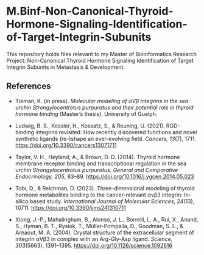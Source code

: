 # M.Binf-Non-Canonical-Thyroid-Hormone-Signaling-Identification-of-Target-Integrin-Subunits
This repository holds files relevant to my Master of Bioinformatics Research Project: Non-Canonical Thyroid Hormone Signaling Identification of Target Integrin Subunits in Metastasis &amp; Development.

## References

- Tieman, K. (in press). *Molecular modeling of αVβ integrins in the sea urchin Strongylocentrotus purpuratus and their potential role in thyroid hormone binding* (Master’s thesis). University of Guelph.

- Ludwig, B. S., Kessler, H., Kossatz, S., & Reuning, U. (2021). RGD-binding integrins revisited: How recently discovered functions and novel synthetic ligands (re-)shape an ever-evolving field. *Cancers, 13*(7), 1711. https://doi.org/10.3390/cancers13071711

- Taylor, V. H., Heyland, A., & Brown, D. D. (2014). Thyroid hormone membrane receptor binding and transcriptional regulation in the sea urchin *Strongylocentrotus purpuratus*. *General and Comparative Endocrinology, 205*, 83–89. https://doi.org/10.1016/j.ygcen.2014.05.023

- Tobi, D., & Reichman, D. (2023). Three-dimensional modeling of thyroid hormone metabolites binding to the cancer-relevant αvβ3 integrin: In-silico based study. *International Journal of Molecular Sciences, 24*(13), 10711. https://doi.org/10.3390/ijms241310711

- Xiong, J.-P., Mahalingham, B., Alonso, J. L., Borrelli, L. A., Rui, X., Anand, S., Hyman, B. T., Rysiok, T., Müller-Pompalla, D., Goodman, S. L., & Arnaout, M. A. (2004). Crystal structure of the extracellular segment of integrin αVβ3 in complex with an Arg-Gly-Asp ligand. *Science, 303*(5663), 1391–1395. https://doi.org/10.1126/science.1092616
